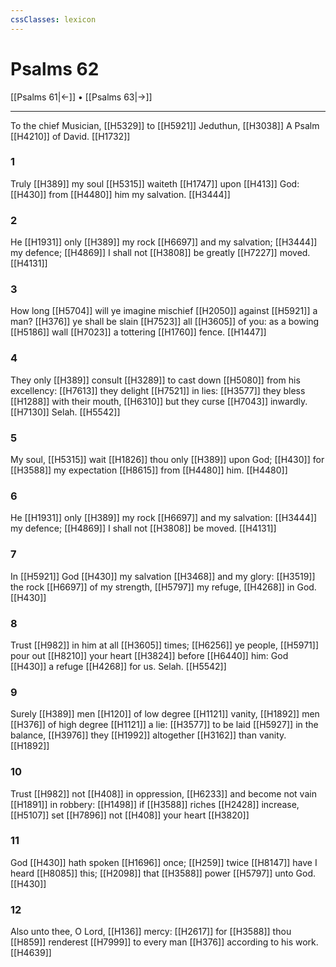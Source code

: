 ```yaml
---
cssClasses: lexicon
---
```

# Psalms 62

[[Psalms 61|←]] • [[Psalms 63|→]]

---

To the chief Musician, [[H5329]] to [[H5921]] Jeduthun, [[H3038]] A Psalm [[H4210]] of David. [[H1732]]

### 1
Truly [[H389]] my soul [[H5315]] waiteth [[H1747]] upon [[H413]] God: [[H430]] from [[H4480]] him my salvation. [[H3444]]

### 2
He [[H1931]] only [[H389]] my rock [[H6697]] and my salvation; [[H3444]] my defence; [[H4869]] I shall not [[H3808]] be greatly [[H7227]] moved. [[H4131]]

### 3
How long [[H5704]] will ye imagine mischief [[H2050]] against [[H5921]] a man? [[H376]] ye shall be slain [[H7523]] all [[H3605]] of you: as a bowing [[H5186]] wall [[H7023]] a tottering [[H1760]] fence. [[H1447]]

### 4
They only [[H389]] consult [[H3289]] to cast down [[H5080]] from his excellency: [[H7613]] they delight [[H7521]] in lies: [[H3577]] they bless [[H1288]] with their mouth, [[H6310]] but they curse [[H7043]] inwardly. [[H7130]] Selah. [[H5542]]

### 5
My soul, [[H5315]] wait [[H1826]] thou only [[H389]] upon God; [[H430]] for [[H3588]] my expectation [[H8615]] from [[H4480]] him. [[H4480]]

### 6
He [[H1931]] only [[H389]] my rock [[H6697]] and my salvation: [[H3444]] my defence; [[H4869]] I shall not [[H3808]] be moved. [[H4131]]

### 7
In [[H5921]] God [[H430]] my salvation [[H3468]] and my glory: [[H3519]] the rock [[H6697]] of my strength, [[H5797]] my refuge, [[H4268]] in God. [[H430]]

### 8
Trust [[H982]] in him at all [[H3605]] times; [[H6256]] ye people, [[H5971]] pour out [[H8210]] your heart [[H3824]] before [[H6440]] him: God [[H430]] a refuge [[H4268]] for us. Selah. [[H5542]]

### 9
Surely [[H389]] men [[H120]] of low degree [[H1121]] vanity, [[H1892]] men [[H376]] of high degree [[H1121]] a lie: [[H3577]] to be laid [[H5927]] in the balance, [[H3976]] they [[H1992]] altogether [[H3162]] than vanity. [[H1892]]

### 10
Trust [[H982]] not [[H408]] in oppression, [[H6233]] and become not vain [[H1891]] in robbery: [[H1498]] if [[H3588]] riches [[H2428]] increase, [[H5107]] set [[H7896]] not [[H408]] your heart [[H3820]]

### 11
God [[H430]] hath spoken [[H1696]] once; [[H259]] twice [[H8147]] have I heard [[H8085]] this; [[H2098]] that [[H3588]] power [[H5797]] unto God. [[H430]]

### 12
Also unto thee, O Lord, [[H136]] mercy: [[H2617]] for [[H3588]] thou [[H859]] renderest [[H7999]] to every man [[H376]] according to his work. [[H4639]]
